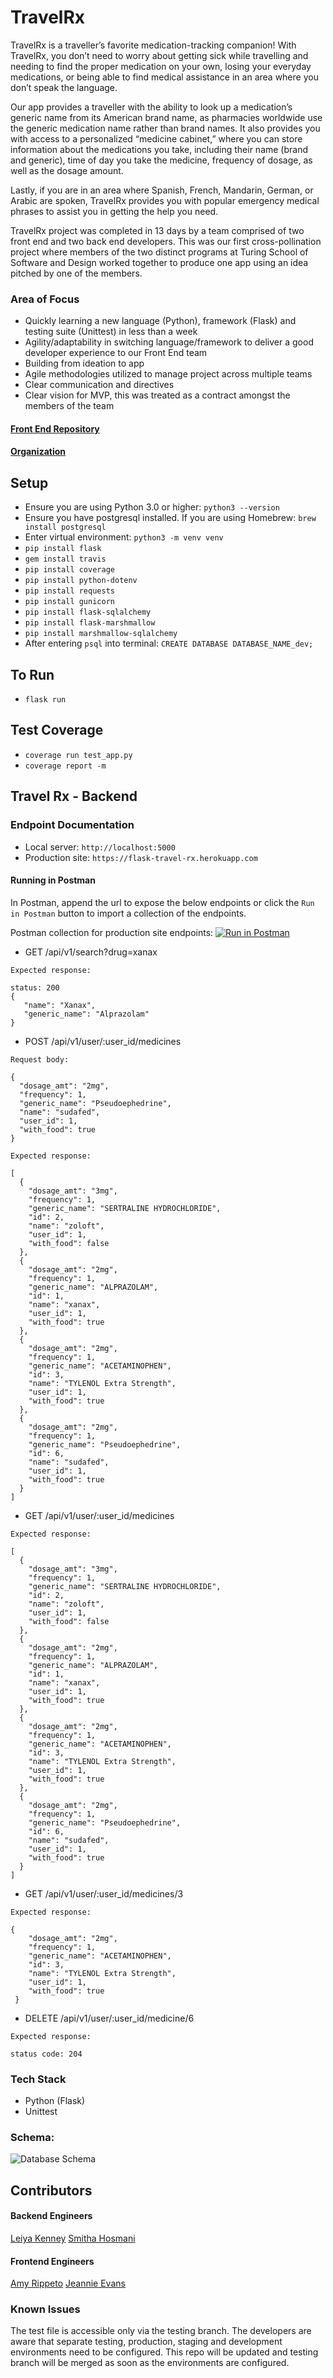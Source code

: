 # TravelRx

TravelRx is a traveller’s favorite medication-tracking companion! With TravelRx, you don’t need to worry about getting sick while travelling and needing to find the proper medication on your own, losing your everyday medications, or being able to find medical assistance in an area where you don’t speak the language. 

Our app provides a traveller with the ability to look up a medication’s generic name from its American brand name, as pharmacies worldwide use the generic medication name rather than brand names.  It also provides you with access to a personalized “medicine cabinet,” where you can store information about the medications you take, including their name (brand and generic), time of day you take the medicine, frequency of dosage, as well as the dosage amount.

Lastly, if you are in an area where Spanish, French, Mandarin, German, or Arabic are spoken, TravelRx provides you with popular emergency medical phrases to assist you in getting the help you need.

TravelRx project was completed in 13 days by a team comprised of two front end and two back end developers. This was our first  cross-pollination project where members of the two distinct programs at Turing School of Software and Design worked together to produce one app using an idea pitched by one of the members.

### Area of Focus
* Quickly learning a new language (Python), framework (Flask) and testing suite (Unittest) in less than a week
* Agility/adaptability in switching language/framework to deliver a good developer experience to our Front End team
* Building from ideation to app
* Agile methodologies utilized to manage project across multiple teams
* Clear communication and directives
* Clear vision for MVP, this was treated as a contract amongst the members of the team

#### [Front End Repository](https://github.com/travel-rx/fe-travel-rx)
#### [Organization](https://github.com/travel-rx)

## Setup
* Ensure you are using Python 3.0 or higher: `python3 --version`
* Ensure you have postgresql installed. If you are using Homebrew: `brew install postgresql`
* Enter virtual environment: `python3 -m venv venv`
* `pip install flask`
* `gem install travis`
* `pip install coverage`
* `pip install python-dotenv`
* `pip install requests`
* `pip install gunicorn`
* `pip install flask-sqlalchemy`
* `pip install flask-marshmallow`
* `pip install marshmallow-sqlalchemy`
* After entering `psql` into terminal: `CREATE DATABASE DATABASE_NAME_dev;`

## To Run
* `flask run`

## Test Coverage
* `coverage run test_app.py`
* `coverage report -m`

## Travel Rx - Backend

### Endpoint Documentation
* Local server: `http://localhost:5000`
* Production site: `https://flask-travel-rx.herokuapp.com`

#### Running in Postman
In Postman, append the url to expose the below endpoints or click the `Run in Postman` button to import a collection of the endpoints.

Postman collection for production site endpoints: [![Run in Postman](https://run.pstmn.io/button.svg)](https://app.getpostman.com/run-collection/79d38c30ad43c49ba9e6)

* GET /api/v1/search?drug=xanax
```
Expected response:

status: 200 
{
   "name": "Xanax",
   "generic_name": "Alprazolam"
}
```

* POST /api/v1/user/:user_id/medicines
```
Request body:

{
  "dosage_amt": "2mg",
  "frequency": 1,
  "generic_name": "Pseudoephedrine",
  "name": "sudafed",
  "user_id": 1,
  "with_food": true
}
```

```
Expected response:

[
  {
    "dosage_amt": "3mg",
    "frequency": 1,
    "generic_name": "SERTRALINE HYDROCHLORIDE",
    "id": 2,
    "name": "zoloft",
    "user_id": 1,
    "with_food": false
  },
  {
    "dosage_amt": "2mg",
    "frequency": 1,
    "generic_name": "ALPRAZOLAM",
    "id": 1,
    "name": "xanax",
    "user_id": 1,
    "with_food": true
  },
  {
    "dosage_amt": "2mg",
    "frequency": 1,
    "generic_name": "ACETAMINOPHEN",
    "id": 3,
    "name": "TYLENOL Extra Strength",
    "user_id": 1,
    "with_food": true
  },
  {
    "dosage_amt": "2mg",
    "frequency": 1,
    "generic_name": "Pseudoephedrine",
    "id": 6,
    "name": "sudafed",
    "user_id": 1,
    "with_food": true
  }
]
```

* GET /api/v1/user/:user_id/medicines
```
Expected response:

[
  {
    "dosage_amt": "3mg",
    "frequency": 1,
    "generic_name": "SERTRALINE HYDROCHLORIDE",
    "id": 2,
    "name": "zoloft",
    "user_id": 1,
    "with_food": false
  },
  {
    "dosage_amt": "2mg",
    "frequency": 1,
    "generic_name": "ALPRAZOLAM",
    "id": 1,
    "name": "xanax",
    "user_id": 1,
    "with_food": true
  },
  {
    "dosage_amt": "2mg",
    "frequency": 1,
    "generic_name": "ACETAMINOPHEN",
    "id": 3,
    "name": "TYLENOL Extra Strength",
    "user_id": 1,
    "with_food": true
  },
  {
    "dosage_amt": "2mg",
    "frequency": 1,
    "generic_name": "Pseudoephedrine",
    "id": 6,
    "name": "sudafed",
    "user_id": 1,
    "with_food": true
  }
]
```

* GET /api/v1/user/:user_id/medicines/3
```
Expected response:

{
    "dosage_amt": "2mg",
    "frequency": 1,
    "generic_name": "ACETAMINOPHEN",
    "id": 3,
    "name": "TYLENOL Extra Strength",
    "user_id": 1,
    "with_food": true
 }
```

* DELETE /api/v1/user/:user_id/medicine/6
```
Expected response:

status code: 204
```

### Tech Stack
* Python (Flask)
* Unittest 

### Schema:
![Database Schema](https://user-images.githubusercontent.com/45922590/71044601-53988b00-20ef-11ea-9f6d-84cdc4d071e5.png)

## Contributors
#### Backend Engineers
[Leiya Kenney](https://github.com/leiyakenney)
[Smitha Hosmani](https://github.com/hsmitha26)

#### Frontend Engineers
[Amy Rippeto](https://github.com/aripp2)
[Jeannie Evans](https://github.com/jmevans0211)

### Known Issues
The test file is accessible only via the testing branch.  The developers are aware that separate testing, production, staging and development environments need to be configured.
This repo will be updated and testing branch will be merged as soon as the environments are configured.
